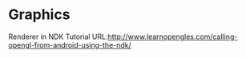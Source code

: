 Graphics
========

Renderer in NDK
Tutorial URL:http://www.learnopengles.com/calling-opengl-from-android-using-the-ndk/
